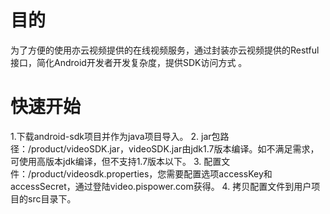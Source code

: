 # 目的
为了方便的使用亦云视频提供的在线视频服务，通过封装亦云视频提供的Restful接口，简化Android开发者开发复杂度，提供SDK访问方式 。

# 快速开始
1.下载android-sdk项目并作为java项目导入。
2. jar包路径：/product/videoSDK.jar，videoSDK.jar由jdk1.7版本编译。如不满足需求，可使用高版本jdk编译，但不支持1.7版本以下。
3. 配置文件：/product/videosdk.properties，您需要配置选项accessKey和accessSecret，通过登陆video.pispower.com获得。
4. 拷贝配置文件到用户项目的src目录下。
